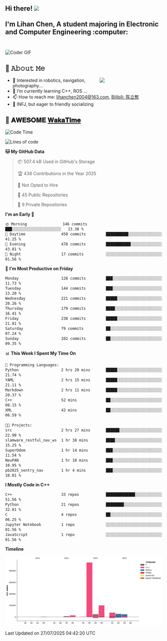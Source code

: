 <h2 align="left">
 <abc>
  <br>Hi there! <img src="https://user-images.githubusercontent.com/42378118/110234147-e3259600-7f4e-11eb-95be-0c4047144dea.gif" width="30"><br>
  <br> I'm Lihan Chen, A student majoring in Electronic and Computer Engineering :computer:<br>
  <br>
 </abc>
</h2>

<img align="center" src="https://media.giphy.com/media/SWoSkN6DxTszqIKEqv/giphy.gif" alt="Coder GIF" width="500">

## :book: 𝙰𝚋𝚘𝚞𝚝 𝙼𝚎

<img align="right" width="40%" src="https://github-readme-stats.vercel.app/api?username=LihanChen2004&show_icons=true&icon_color=CE1D2D&text_color=718096&bg_color=ffffff&hide_title=true" />

- 🌟 Interested in robotics, navigation, photography...
- 🌱 I’m currently learning C++, ROS ... 
- 📫 How to reach me: lihanchen2004@163.com, [Bilibili: 陈立憨](https://space.bilibili.com/170786212)
- 👯 INFJ, but eager to friendly socializing

## 📜 𝐀𝐖𝐄𝐒𝐎𝐌𝐄 [𝐖𝐚𝐤𝐚𝐓𝐢𝐦𝐞](https://github.com/anmol098/waka-readme-stats)

<!--START_SECTION:waka-->
![Code Time](http://img.shields.io/badge/Code%20Time-1%2C289%20hrs%2040%20mins-blue)

![Lines of code](https://img.shields.io/badge/From%20Hello%20World%20I%27ve%20Written-1.4%20million%20lines%20of%20code-blue)

**🐱 My GitHub Data** 

> 📦 507.4 kB Used in GitHub's Storage 
 > 
> 🏆 438 Contributions in the Year 2025
 > 
> 🚫 Not Opted to Hire
 > 
> 📜 45 Public Repositories 
 > 
> 🔑 9 Private Repositories 
 > 
**I'm an Early 🐤** 

```text
🌞 Morning                146 commits         ███░░░░░░░░░░░░░░░░░░░░░░   13.38 % 
🌆 Daytime                450 commits         ██████████░░░░░░░░░░░░░░░   41.25 % 
🌃 Evening                478 commits         ███████████░░░░░░░░░░░░░░   43.81 % 
🌙 Night                  17 commits          ░░░░░░░░░░░░░░░░░░░░░░░░░   01.56 % 
```
📅 **I'm Most Productive on Friday** 

```text
Monday                   128 commits         ███░░░░░░░░░░░░░░░░░░░░░░   11.73 % 
Tuesday                  144 commits         ███░░░░░░░░░░░░░░░░░░░░░░   13.20 % 
Wednesday                221 commits         █████░░░░░░░░░░░░░░░░░░░░   20.26 % 
Thursday                 179 commits         ████░░░░░░░░░░░░░░░░░░░░░   16.41 % 
Friday                   238 commits         █████░░░░░░░░░░░░░░░░░░░░   21.81 % 
Saturday                 79 commits          ██░░░░░░░░░░░░░░░░░░░░░░░   07.24 % 
Sunday                   102 commits         ██░░░░░░░░░░░░░░░░░░░░░░░   09.35 % 
```


📊 **This Week I Spent My Time On** 

```text
💬 Programming Languages: 
Python                   2 hrs 20 mins       █████░░░░░░░░░░░░░░░░░░░░   21.74 % 
YAML                     2 hrs 15 mins       █████░░░░░░░░░░░░░░░░░░░░   21.11 % 
Markdown                 2 hrs 11 mins       █████░░░░░░░░░░░░░░░░░░░░   20.37 % 
C++                      52 mins             ██░░░░░░░░░░░░░░░░░░░░░░░   08.15 % 
XML                      42 mins             ██░░░░░░░░░░░░░░░░░░░░░░░   06.59 % 

🐱‍💻 Projects: 
src                      2 hrs 27 mins       ██████░░░░░░░░░░░░░░░░░░░   22.90 % 
slamware_restful_nav_ws  1 hr 38 mins        ████░░░░░░░░░░░░░░░░░░░░░   15.25 % 
SuperOdom                1 hr 14 mins        ███░░░░░░░░░░░░░░░░░░░░░░   11.54 % 
NeuPAN                   1 hr 10 mins        ███░░░░░░░░░░░░░░░░░░░░░░   10.95 % 
pb2025_sentry_nav        1 hr 4 mins         ███░░░░░░░░░░░░░░░░░░░░░░   10.01 % 
```

**I Mostly Code in C++** 

```text
C++                      33 repos            █████████████░░░░░░░░░░░░   51.56 % 
Python                   21 repos            ████████░░░░░░░░░░░░░░░░░   32.81 % 
C                        4 repos             ██░░░░░░░░░░░░░░░░░░░░░░░   06.25 % 
Jupyter Notebook         1 repo              ░░░░░░░░░░░░░░░░░░░░░░░░░   01.56 % 
JavaScript               1 repo              ░░░░░░░░░░░░░░░░░░░░░░░░░   01.56 % 
```



**Timeline**

![Lines of Code chart](https://raw.githubusercontent.com/LihanChen2004/LihanChen2004/main/assets/bar_graph.png)


 Last Updated on 27/07/2025 04:42:20 UTC
<!--END_SECTION:waka-->

<!--
**LihanChen2004/LihanChen2004** is a ✨ _special_ ✨ repository because its `README.md` (this file) appears on your GitHub profile.

Here are some ideas to get you started:

- 🔭 I’m currently working on ...
- 🌱 I’m currently learning ...
- 👯 I’m looking to collaborate on ...
- 🤔 I’m looking for help with ...
- 💬 Ask me about ...
- 📫 How to reach me: ...
- 😄 Pronouns: ...
- ⚡ Fun fact: ...
-->
